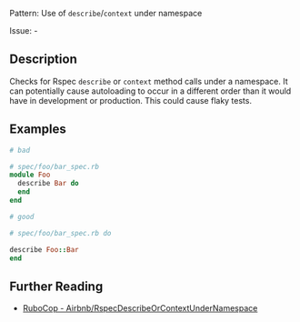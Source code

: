 Pattern: Use of `describe`/`context` under namespace

Issue: -

## Description

Checks for Rspec `describe` or `context` method calls under a namespace. It can potentially cause autoloading to occur in a different order than it would have in development or production. This could cause flaky tests.

## Examples

```ruby
# bad

# spec/foo/bar_spec.rb
module Foo
  describe Bar do
  end
end

# good

# spec/foo/bar_spec.rb do

describe Foo::Bar
end
```

## Further Reading

* [RuboCop - Airbnb/RspecDescribeOrContextUnderNamespace](https://github.com/airbnb/ruby/blob/master/rubocop-airbnb/lib/rubocop/cop/airbnb/rspec_describe_or_context_under_namespace.rb)

